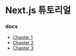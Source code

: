# Next.js 튜토리얼

### docs

- [Chapter 1](./docs/Chapter1.md)
- [Chapter 2](./docs/Chapter2.md)
- [Chapter 3](./docs/Chapter3.md)
